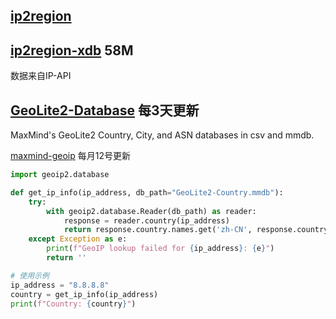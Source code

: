 ## [ip2region](https://github.com/lionsoul2014/ip2region)

## [ip2region-xdb](https://github.com/alading89/ip2region-xdb/releases)  58M

数据来自IP-API

## [GeoLite2-Database](https://github.com/mojolabs-id/GeoLite2-Database/releases/) 每3天更新
MaxMind's GeoLite2 Country, City, and ASN databases in csv and mmdb.

[maxmind-geoip](https://github.com/Dreamacro/maxmind-geoip/releases) 每月12号更新

```python
import geoip2.database

def get_ip_info(ip_address, db_path="GeoLite2-Country.mmdb"):
    try:
        with geoip2.database.Reader(db_path) as reader:
            response = reader.country(ip_address)
            return response.country.names.get('zh-CN', response.country.name)
    except Exception as e:
        print(f"GeoIP lookup failed for {ip_address}: {e}")
        return ''

# 使用示例
ip_address = "8.8.8.8"
country = get_ip_info(ip_address)
print(f"Country: {country}")
```